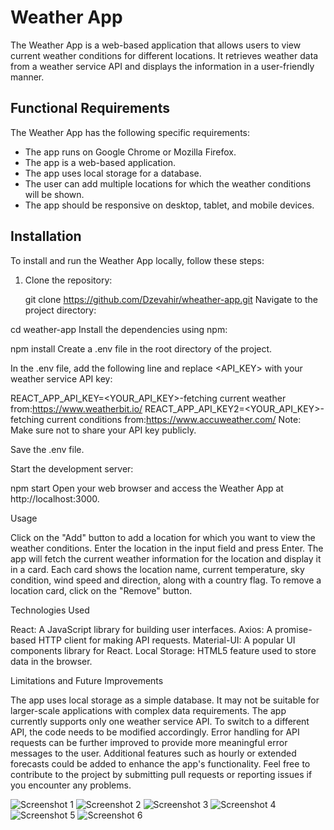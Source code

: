 # Weather App

The Weather App is a web-based application that allows users to view current weather conditions for different locations. It retrieves weather data from a weather service API and displays the information in a user-friendly manner.

## Functional Requirements

The Weather App has the following specific requirements:

- The app runs on Google Chrome or Mozilla Firefox.
- The app is a web-based application.
- The app uses local storage for a database.
- The user can add multiple locations for which the weather conditions will be shown.
- The app should be responsive on desktop, tablet, and mobile devices.

## Installation

To install and run the Weather App locally, follow these steps:

1. Clone the repository:

   git clone <https://github.com/Dzevahir/wheather-app.git>
   Navigate to the project directory:

cd weather-app
Install the dependencies using npm:

npm install
Create a .env file in the root directory of the project.

In the .env file, add the following line and replace <API_KEY> with your weather service API key:

REACT_APP_API_KEY=<YOUR_API_KEY>-fetching current weather from:https://www.weatherbit.io/
REACT_APP_API_KEY2=<YOUR_API_KEY>-fetching current conditions from:https://www.accuweather.com/
Note: Make sure not to share your API key publicly.

Save the .env file.

Start the development server:

npm start
Open your web browser and access the Weather App at http://localhost:3000.

Usage

Click on the "Add" button to add a location for which you want to view the weather conditions.
Enter the location in the input field and press Enter.
The app will fetch the current weather information for the location and display it in a card.
Each card shows the location name, current temperature, sky condition, wind speed and direction, along with a country flag.
To remove a location card, click on the "Remove" button.

Technologies Used

React: A JavaScript library for building user interfaces.
Axios: A promise-based HTTP client for making API requests.
Material-UI: A popular UI components library for React.
Local Storage: HTML5 feature used to store data in the browser.

Limitations and Future Improvements

The app uses local storage as a simple database. It may not be suitable for larger-scale applications with complex data requirements.
The app currently supports only one weather service API. To switch to a different API, the code needs to be modified accordingly.
Error handling for API requests can be further improved to provide more meaningful error messages to the user.
Additional features such as hourly or extended forecasts could be added to enhance the app's functionality.
Feel free to contribute to the project by submitting pull requests or reporting issues if you encounter any problems.

![Screenshot 1](../public/assets/images/Screenshot1.png)
![Screenshot 2](../public/assets/images/Screenshot2.png)
![Screenshot 3](../public/assets/images/Screenshot3.png)
![Screenshot 4](../public/assets/images/Screenshot4.png)
![Screenshot 5](../public/assets/images/Screenshot5.png)
![Screenshot 6](../public/assets/images/Screenshot6.png)
